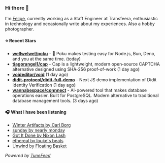 ### Hi there 👋

I'm [Felipe](https://felipevm.com), currently working as a Staff Engineer at Transfeera, enthusiastic in technology and occasionally write about my experiences. Also a hobby photographer.

#### ⭐ Recent Stars
- **[wellwelwel/poku](https://github.com/wellwelwel/poku)** - 🐷 Poku makes testing easy for Node.js, Bun, Deno, and you at the same time. (today)
- **[tiagorangel1/cap](https://github.com/tiagorangel1/cap)** - Cap is a lightweight, modern open-source CAPTCHA alternative designed using SHA-256 proof-of-work (1 day ago)
- **[voideditor/void](https://github.com/voideditor/void)** (1 day ago)
- **[didit-protocol/didit-full-demo](https://github.com/didit-protocol/didit-full-demo)** - Next JS demo implementation of Didit Identity Verification (1 day ago)
- **[wannabespace/connnect](https://github.com/wannabespace/connnect)** - AI-powered tool that makes database operations easier. Built for PostgreSQL. Modern alternative to traditional database management tools. (3 days ago)

#### 🎧 What I have been listening
- [Winter Artifacts by Carl Borg](https://open.spotify.com/track/3J82z7LudT4vCsgj7GfPVV)
- [sunday by nearly monday](https://open.spotify.com/track/5RZT7iLq4E9hSr6ljE7TXu)
- [Got It Done by Nixon Lash](https://open.spotify.com/track/0qrC0w1yduJyKPgrBmsQP7)
- [ethereal by louke&#39;s beats](https://open.spotify.com/track/4fC9s3NtmRHeK1B3xJC45M)
- [Unwind by Floating Basket](https://open.spotify.com/track/4INlGADt1s5LuKaqbU9UKH)

_Powered by [TuneFeed](https://tunefeed.app?ref=github.com)_
